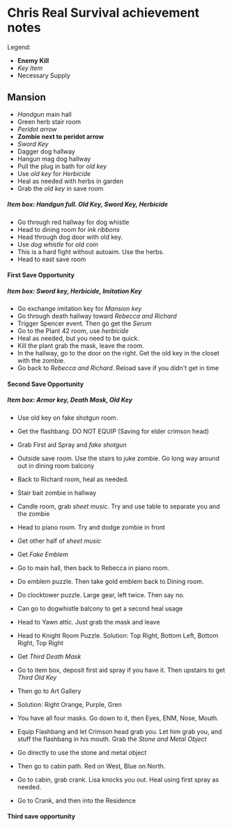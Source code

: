 # Chris Real Survival achievement notes
Legend:
- **Enemy Kill**
- *Key Item*
- Necessary Supply
## Mansion
- *Handgun* main hall
- Green herb stair room
- *Peridot arrow*
- **Zombie next to peridot arrow**
- *Sword Key*
- Dagger dog hallway
- Hangun mag dog hallway
- Pull the plug in bath for *old key*
- Use *old key* for *Herbicide*
- Heal as needed with herbs in garden
- Grab the *old key* in save room

##### Item box: Handgun full. Old Key, Sword Key, Herbicide

- Go through red hallway for dog whistle
- Head to dining room for *ink ribbons*
- Head through dog door with old key.
- Use *dog whistle* for *old coin*
- This is a hard fight without autoaim. Use the herbs.
- Head to east save room

#### First Save Opportunity
##### Item box: Sword key, Herbicide, Imitation Key
- Go exchange imitation key for *Mansion key*
- Go through death hallway toward *Rebecca and Richard*
- Trigger Spencer event. Then go get the *Serum*
- Go to the Plant 42 room, use *herbicide*
- Heal as needed, but you need to be quick.
- Kill the plant grab the mask, leave the room.
- In the hallway, go to the door on the right. Get the old key in the closet with the zombie.
- Go back to *Rebecca and Richard*. Reload save if you didn't get in time

#### Second Save Opportunity
##### Item box: Armor key, Death Mask, Old Key
- Use old key on fake shotgun room.
- Get the flashbang. DO NOT EQUIP (Saving for elder crimson head)
- Grab First aid Spray and *fake shotgun*
- Outside save room. Use the stairs to juke zombie. Go long way around out in dining room balcony
- Back to Richard room, heal as needed.
- Stair bait zombie in hallway
- Candle room, grab *sheet music*. Try and use table to separate you and the zombie
- Head to piano room. Try and dodge zombie in front
- Get other half of *sheet music*
- Get *Fake Emblem*
- Go to main hall, then back to Rebecca in piano room.
- Do emblem puzzle. Then take gold emblem back to Dining room.
- Do clocktower puzzle. Large gear, left twice. Then say no.
- Can go to dogwhistle balcony to get a second heal usage
- Head to Yawn attic. Just grab the mask and leave
- Head to Knight Room Puzzle. Solution: Top Right, Bottom Left, Bottom Right, Top Right
- Get *Third Death Mask*
- Go to item box, deposit first aid spray if you have it. Then upstairs to get *Third Old Key*
- Then go to Art Gallery
- Solution:  Right Orange, Purple, Gren
- You have all four masks. Go down to it, then Eyes, ENM, Nose, Mouth.
- Equip Flashbang and let Crimson head grab you. Let him grab you, and stuff the flashbang in his mouth. Grab the *Stone and Metal Object*

- Go directly to use the stone and metal object
- Then go to cabin path. Red on West, Blue on North.
- Go to cabin, grab crank. Lisa knocks you out. Heal using first spray as needed.
- Go to Crank, and then into the Residence

#### Third save opportunity


